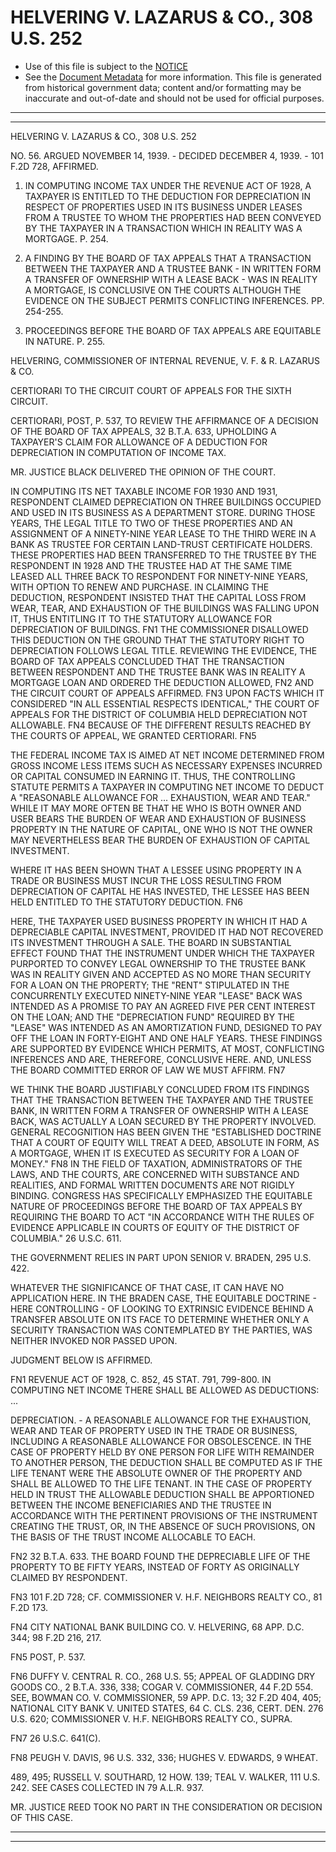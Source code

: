 ---
---

# HELVERING V. LAZARUS & CO., 308 U.S. 252

* Use of this file is subject to the [NOTICE](https://github.com/publicdocs/notice/blob/master/NOTICE)
* See the [Document Metadata](../../../) for more information.
  This file is generated from historical government data; content and/or formatting may be inaccurate and out-of-date and should not be used for official purposes.

----------
----------

HELVERING V. LAZARUS & CO., 308 U.S. 252

NO. 56.  ARGUED NOVEMBER 14, 1939.  - DECIDED DECEMBER 4, 1939.  - 101 F.2D 728, AFFIRMED.

1.  IN COMPUTING INCOME TAX UNDER THE REVENUE ACT OF 1928, A TAXPAYER IS ENTITLED TO THE DEDUCTION FOR DEPRECIATION IN RESPECT OF PROPERTIES USED IN ITS BUSINESS UNDER LEASES FROM A TRUSTEE TO WHOM THE PROPERTIES HAD BEEN CONVEYED BY THE TAXPAYER IN A TRANSACTION WHICH IN REALITY WAS A MORTGAGE.  P. 254.

2.  A FINDING BY THE BOARD OF TAX APPEALS THAT A TRANSACTION BETWEEN THE TAXPAYER AND A TRUSTEE BANK - IN WRITTEN FORM A TRANSFER OF OWNERSHIP WITH A LEASE BACK - WAS IN REALITY A MORTGAGE, IS CONCLUSIVE ON THE COURTS ALTHOUGH THE EVIDENCE ON THE SUBJECT PERMITS CONFLICTING INFERENCES.  PP. 254-255.

3.  PROCEEDINGS BEFORE THE BOARD OF TAX APPEALS ARE EQUITABLE IN NATURE.  P. 255.

HELVERING, COMMISSIONER OF INTERNAL REVENUE, V. F. & R. LAZARUS & CO.

CERTIORARI TO THE CIRCUIT COURT OF APPEALS FOR THE SIXTH CIRCUIT.

CERTIORARI, POST, P. 537, TO REVIEW THE AFFIRMANCE OF A DECISION OF THE BOARD OF TAX APPEALS, 32 B.T.A. 633, UPHOLDING A TAXPAYER'S CLAIM FOR ALLOWANCE OF A DEDUCTION FOR DEPRECIATION IN COMPUTATION OF INCOME TAX.

MR. JUSTICE BLACK DELIVERED THE OPINION OF THE COURT.

IN COMPUTING ITS NET TAXABLE INCOME FOR 1930 AND 1931, RESPONDENT CLAIMED DEPRECIATION ON THREE BUILDINGS OCCUPIED AND USED IN ITS BUSINESS AS A DEPARTMENT STORE.  DURING THOSE YEARS, THE LEGAL TITLE TO TWO OF THESE PROPERTIES AND AN ASSIGNMENT OF A NINETY-NINE YEAR LEASE TO THE THIRD WERE IN A BANK AS TRUSTEE FOR CERTAIN LAND-TRUST CERTIFICATE HOLDERS.  THESE PROPERTIES HAD BEEN TRANSFERRED TO THE TRUSTEE BY THE RESPONDENT IN 1928 AND THE TRUSTEE HAD AT THE SAME TIME LEASED ALL THREE BACK TO RESPONDENT FOR NINETY-NINE YEARS, WITH OPTION TO RENEW AND PURCHASE.  IN CLAIMING THE DEDUCTION, RESPONDENT INSISTED THAT THE CAPITAL LOSS FROM WEAR, TEAR, AND EXHAUSTION OF THE BUILDINGS WAS FALLING UPON IT, THUS ENTITLING IT TO THE STATUTORY ALLOWANCE FOR DEPRECIATION OF BUILDINGS.  FN1  THE COMMISSIONER DISALLOWED THIS DEDUCTION ON THE GROUND THAT THE STATUTORY RIGHT TO DEPRECIATION FOLLOWS LEGAL TITLE.  REVIEWING THE EVIDENCE, THE BOARD OF TAX APPEALS CONCLUDED THAT THE TRANSACTION BETWEEN RESPONDENT AND THE TRUSTEE BANK WAS IN REALITY A MORTGAGE LOAN AND ORDERED THE DEDUCTION ALLOWED,  FN2 AND THE CIRCUIT COURT OF APPEALS AFFIRMED.  FN3  UPON FACTS WHICH IT CONSIDERED "IN ALL ESSENTIAL RESPECTS IDENTICAL," THE COURT OF APPEALS FOR THE DISTRICT OF COLUMBIA HELD DEPRECIATION NOT ALLOWABLE.  FN4 BECAUSE OF THE DIFFERENT RESULTS REACHED BY THE COURTS OF APPEAL, WE GRANTED CERTIORARI.  FN5

THE FEDERAL INCOME TAX IS AIMED AT NET INCOME DETERMINED FROM GROSS INCOME LESS ITEMS SUCH AS NECESSARY EXPENSES INCURRED OR CAPITAL CONSUMED IN EARNING IT.  THUS, THE CONTROLLING STATUTE PERMITS A TAXPAYER IN COMPUTING NET INCOME TO DEDUCT A "REASONABLE ALLOWANCE FOR ...  EXHAUSTION, WEAR AND TEAR."  WHILE IT MAY MORE OFTEN BE THAT HE WHO IS BOTH OWNER AND USER BEARS THE BURDEN OF WEAR AND EXHAUSTION OF BUSINESS PROPERTY IN THE NATURE OF CAPITAL, ONE WHO IS NOT THE OWNER MAY NEVERTHELESS BEAR THE BURDEN OF EXHAUSTION OF CAPITAL INVESTMENT.

WHERE IT HAS BEEN SHOWN THAT A LESSEE USING PROPERTY IN A TRADE OR BUSINESS MUST INCUR THE LOSS RESULTING FROM DEPRECIATION OF CAPITAL HE HAS INVESTED, THE LESSEE HAS BEEN HELD ENTITLED TO THE STATUTORY DEDUCTION.  FN6

HERE, THE TAXPAYER USED BUSINESS PROPERTY IN WHICH IT HAD A DEPRECIABLE CAPITAL INVESTMENT, PROVIDED IT HAD NOT RECOVERED ITS INVESTMENT THROUGH A SALE.  THE BOARD IN SUBSTANTIAL EFFECT FOUND THAT THE INSTRUMENT UNDER WHICH THE TAXPAYER PURPORTED TO CONVEY LEGAL OWNERSHIP TO THE TRUSTEE BANK WAS IN REALITY GIVEN AND ACCEPTED AS NO MORE THAN SECURITY FOR A LOAN ON THE PROPERTY; THE "RENT" STIPULATED IN THE CONCURRENTLY EXECUTED NINETY-NINE YEAR "LEASE" BACK WAS INTENDED AS A PROMISE TO PAY AN AGREED FIVE PER CENT INTEREST ON THE LOAN; AND THE "DEPRECIATION FUND" REQUIRED BY THE "LEASE" WAS INTENDED AS AN AMORTIZATION FUND, DESIGNED TO PAY OFF THE LOAN IN FORTY-EIGHT AND ONE HALF YEARS.  THESE FINDINGS ARE SUPPORTED BY EVIDENCE WHICH PERMITS, AT MOST, CONFLICTING INFERENCES AND ARE, THEREFORE, CONCLUSIVE HERE.  AND, UNLESS THE BOARD COMMITTED ERROR OF LAW WE MUST AFFIRM.  FN7

WE THINK THE BOARD JUSTIFIABLY CONCLUDED FROM ITS FINDINGS THAT THE TRANSACTION BETWEEN THE TAXPAYER AND THE TRUSTEE BANK, IN WRITTEN FORM A TRANSFER OF OWNERSHIP WITH A LEASE BACK, WAS ACTUALLY A LOAN SECURED BY THE PROPERTY INVOLVED.  GENERAL RECOGNITION HAS BEEN GIVEN THE "ESTABLISHED DOCTRINE THAT A COURT OF EQUITY WILL TREAT A DEED, ABSOLUTE IN FORM, AS A MORTGAGE, WHEN IT IS EXECUTED AS SECURITY FOR A LOAN OF MONEY."  FN8  IN THE FIELD OF TAXATION, ADMINISTRATORS OF THE LAWS, AND THE COURTS, ARE CONCERNED WITH SUBSTANCE AND REALITIES, AND FORMAL WRITTEN DOCUMENTS ARE NOT RIGIDLY BINDING.  CONGRESS HAS SPECIFICALLY EMPHASIZED THE EQUITABLE NATURE OF PROCEEDINGS BEFORE THE BOARD OF TAX APPEALS BY REQUIRING THE BOARD TO ACT "IN ACCORDANCE WITH THE RULES OF EVIDENCE APPLICABLE IN COURTS OF EQUITY OF THE DISTRICT OF COLUMBIA."  26 U.S.C. 611.

THE GOVERNMENT RELIES IN PART UPON SENIOR V. BRADEN, 295 U.S. 422.

WHATEVER THE SIGNIFICANCE OF THAT CASE, IT CAN HAVE NO APPLICATION HERE.  IN THE BRADEN CASE, THE EQUITABLE DOCTRINE - HERE CONTROLLING - OF LOOKING TO EXTRINSIC EVIDENCE BEHIND A TRANSFER ABSOLUTE ON ITS FACE TO DETERMINE WHETHER ONLY A SECURITY TRANSACTION WAS CONTEMPLATED BY THE PARTIES, WAS NEITHER INVOKED NOR PASSED UPON.

JUDGMENT BELOW IS AFFIRMED.

FN1  REVENUE ACT OF 1928, C. 852, 45 STAT. 791, 799-800.  IN COMPUTING NET INCOME THERE SHALL BE ALLOWED AS DEDUCTIONS:  ...

DEPRECIATION. - A REASONABLE ALLOWANCE FOR THE EXHAUSTION, WEAR AND TEAR OF PROPERTY USED IN THE TRADE OR BUSINESS, INCLUDING A REASONABLE ALLOWANCE FOR OBSOLESCENCE.  IN THE CASE OF PROPERTY HELD BY ONE PERSON FOR LIFE WITH REMAINDER TO ANOTHER PERSON, THE DEDUCTION SHALL BE COMPUTED AS IF THE LIFE TENANT WERE THE ABSOLUTE OWNER OF THE PROPERTY AND SHALL BE ALLOWED TO THE LIFE TENANT.  IN THE CASE OF PROPERTY HELD IN TRUST THE ALLOWABLE DEDUCTION SHALL BE APPORTIONED BETWEEN THE INCOME BENEFICIARIES AND THE TRUSTEE IN ACCORDANCE WITH THE PERTINENT PROVISIONS OF THE INSTRUMENT CREATING THE TRUST, OR, IN THE ABSENCE OF SUCH PROVISIONS, ON THE BASIS OF THE TRUST INCOME ALLOCABLE TO EACH.

FN2  32 B.T.A. 633.  THE BOARD FOUND THE DEPRECIABLE LIFE OF THE PROPERTY TO BE FIFTY YEARS, INSTEAD OF FORTY AS ORIGINALLY CLAIMED BY RESPONDENT.

FN3  101 F.2D 728; CF. COMMISSIONER V. H.F. NEIGHBORS REALTY CO., 81 F.2D 173.

FN4  CITY NATIONAL BANK BUILDING CO. V. HELVERING, 68 APP. D.C. 344; 98 F.2D 216, 217.

FN5  POST, P. 537.

FN6  DUFFY V. CENTRAL R. CO., 268 U.S. 55; APPEAL OF GLADDING DRY GOODS CO., 2 B.T.A. 336, 338; COGAR V. COMMISSIONER, 44 F.2D 554.  SEE, BOWMAN CO. V. COMMISSIONER, 59 APP. D.C. 13; 32 F.2D 404, 405; NATIONAL CITY BANK V. UNITED STATES, 64 C. CLS. 236, CERT. DEN.  276 U.S. 620; COMMISSIONER V. H.F. NEIGHBORS REALTY CO., SUPRA.

FN7 26 U.S.C. 641(C).

FN8  PEUGH V. DAVIS, 96 U.S. 332, 336; HUGHES V. EDWARDS, 9 WHEAT.

489, 495; RUSSELL V. SOUTHARD, 12 HOW.  139; TEAL V. WALKER, 111 U.S. 242.  SEE CASES COLLECTED IN 79 A.L.R. 937.

MR. JUSTICE REED TOOK NO PART IN THE CONSIDERATION OR DECISION OF THIS CASE.


----------
----------

